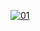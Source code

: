   <a href="https://ibb.co/N6NMDtn"><img src="https://images.hdqwalls.com/wallpapers/marvels-spider-man-2-logo-8k-t8.jpg" alt="01" border="0" /></a>    


